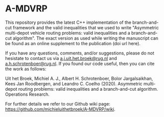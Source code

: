 # A-MDVRP
This repository provides the latest C++ implementation of the branch-and-cut framework and the valid inequalities that we used to write "Asymmetric multi-depot vehicle routing problems: valid inequalities and a branch-and-cut algorithm".
The exact version as used while writing the manuscript can be found as an online supplement to the publication (doi url here). 

If you have any questions, comments, and/or suggestions, please do not hesistate to contact us via a.j.uit.het.broek@rug.nl and a.h.schrotenboer@rug.nl. If you found our code useful, then you can cite the work as follows:

  Uit het Broek, Michiel A. J., Albert H. Schrotenboer, Bolor Jargalsaikhan, Kees Jan Roodbergen, and Leandro C. Coelho (2020). Asymmetric multi-depot routing problems: valid inequalities and a branch-and-cut algorithm. Operations Research.

For further details we refer to our Github wiki page: https://github.com/michieluithetbroek/A-MDVRP/wiki. 
